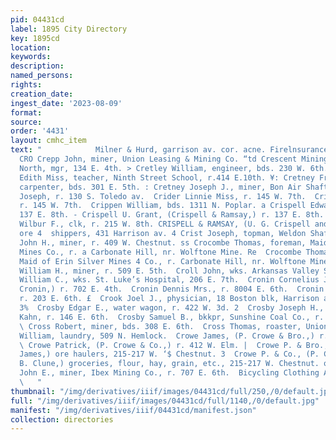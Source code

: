 ```yaml
---
pid: 04431cd
label: 1895 City Directory
key: 1895cd
location: 
keywords: 
description: 
named_persons: 
rights: 
creation_date: 
ingest_date: '2023-08-09'
format: 
source: 
order: '4431'
layout: cmhc_item
text: "            Milner & Hurd, garrison av. cor. acne. Firelnsurance —:  CRE 100
  CRO Crepp John, miner, Union Leasing & Mining Co. “td Crescent Mining Co., C. L.
  North, mgr, 134 E. 4th. > Cretley William, engineer, bds. 230 W. 6th. bs  Cretney
  Edith Miss, teacher, Ninth Street School, r.414 E.10th. ¥: Cretney Frederick L.,
  carpenter, bds. 301 E. 5th. : Cretney Joseph J., miner, Bon Air Shaft.  Cretney
  Joseph, r. 130 S. Toledo av.  Crider Linnie Miss, r. 145 W. 7th.  Crider Sadie Miss,
  r. 145 W. 7th.  Crippen William, bds. 1311 N. Poplar. a Crispell Edward P., physician,
  137 E. 8th. - Crispell U. Grant, (Crispell & Ramsay,) r. 137 E. 8th. 1a  Crispell
  Wilbur F., clk, r. 215 W. 8th. CRISPELL & RAMSAY, (U. G. Crispell and J. J. Ramsay,)
  ore 4  shippers, 431 Harrison av. 4 Crist Joseph, topman, Weldon Shaft. “i  Crocker
  John H., miner, r. 409 W. Chestnut. ss Crocombe Thomas, foreman, Maid of Erin Silver
  Mines Co., r. a Carbonate Hill, nr. Wolftone Mine. Re  Crocombe Thomas, Jr., machinist,
  Maid of Erin Silver Mines 4 Co., r. Carbonate Hill, nr. Wolftone Mine. y  Crocombe
  William H., miner, r. 509 E. 5th.  Croll John, wks. Arkansas Valley Smelter.  Cronan
  William C., wks. St. Luke’s Hospital, 206 E. 7th.  Cronin Cornelius J., (Weber &
  Cronin,) r. 702 E. 4th.  Cronin Dennis Mrs., r. 8004 E. 6th.  Cronin W., miner,
  r. 203 E. 6th. £  Crook Joel J., physician, 18 Boston blk, Harrison av, cor. 4th.
  3%  Crosby Edgar E., water wagon, r. 422 W. 3d. 2  Crosby Joseph H., driver, H.
  Kahn, r. 146 E. 6th.  Crosby Samuel B., bkkpr, Sunshine Coal Co., r. 422 W. 3d.
  \ Cross Robert, miner, bds. 308 E. 6th.  Cross Thomas, roaster, Union Smelter.  Crothers
  William, laundry, 509 N. Hemlock.  Crowe James, (P. Crowe & Bro.,) r. 420 W. Chestnut.
  \ Crowe Patrick, (P. Crowe & Co.,) r. 412 W. Elm. |  Crowe P. & Bro., (Patrick and
  James,) ore haulers, 215-217 W. ‘$ Chestnut. 3  Crowe P. & Co., (P. Crowe and J.
  B. Clune,) groceries, flour, hay, grain, etc., 215-217 W. Chestnut. oe  Crowell
  John E., miner, Ibex Mining Co., r. 707 E. 6th.  Bicycling Clothing All Kinds =xemzcenee™
  \   "
thumbnail: "/img/derivatives/iiif/images/04431cd/full/250,/0/default.jpg"
full: "/img/derivatives/iiif/images/04431cd/full/1140,/0/default.jpg"
manifest: "/img/derivatives/iiif/04431cd/manifest.json"
collection: directories
---
```


